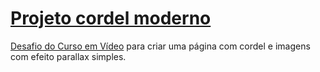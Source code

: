 # [Projeto cordel moderno](https://devjonny4.github.io/cordel-moderno/)
[Desafio do Curso em Vídeo](https://www.youtube.com/watch?v=cz7AoKGcwlY) para criar uma página com cordel e imagens com efeito parallax simples.
